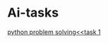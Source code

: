 # Ai-tasks
[python problem solving<<task 1](https://github.com/Adham-3amer/Ai-tasks/blob/main/60%20python%20exercise(adham%20ashraf).ipynb)
